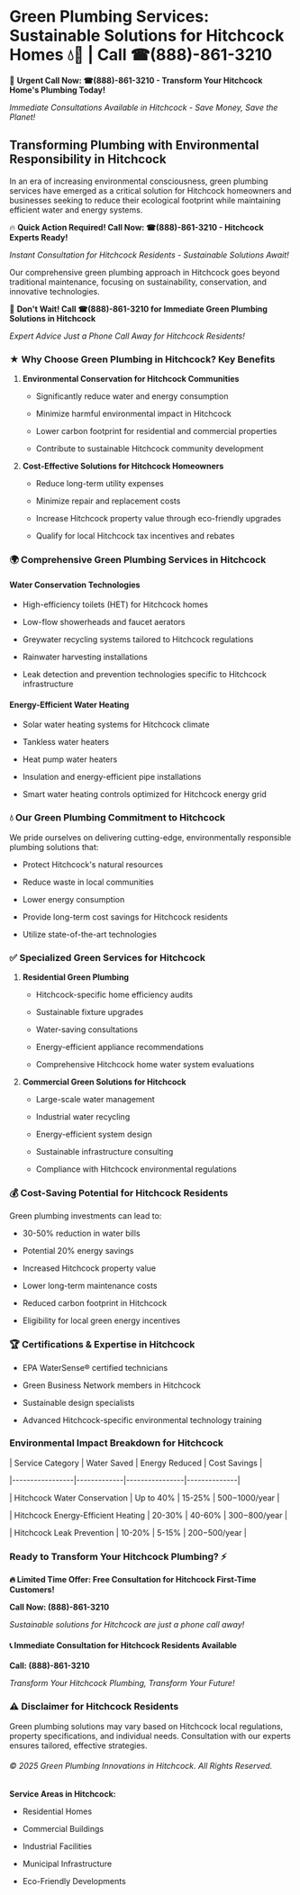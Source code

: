 # Green Plumbing Services: Sustainable Solutions for Hitchcock Homes 💧🌿 | Call ☎(888)-861-3210

🚨 **Urgent Call Now: ☎(888)-861-3210 - Transform Your Hitchcock Home's Plumbing Today!**
*Immediate Consultations Available in Hitchcock - Save Money, Save the Planet!*

## Transforming Plumbing with Environmental Responsibility in Hitchcock

In an era of increasing environmental consciousness, green plumbing services have emerged as a critical solution for Hitchcock homeowners and businesses seeking to reduce their ecological footprint while maintaining efficient water and energy systems. 

🔥 **Quick Action Required! Call Now: ☎(888)-861-3210 - Hitchcock Experts Ready!**
*Instant Consultation for Hitchcock Residents - Sustainable Solutions Await!*

Our comprehensive green plumbing approach in Hitchcock goes beyond traditional maintenance, focusing on sustainability, conservation, and innovative technologies.

🚨 **Don't Wait! Call ☎(888)-861-3210 for Immediate Green Plumbing Solutions in Hitchcock**
*Expert Advice Just a Phone Call Away for Hitchcock Residents!*

### ★ Why Choose Green Plumbing in Hitchcock? Key Benefits

1. **Environmental Conservation for Hitchcock Communities** 
   - Significantly reduce water and energy consumption
   - Minimize harmful environmental impact in Hitchcock
   - Lower carbon footprint for residential and commercial properties
   - Contribute to sustainable Hitchcock community development

2. **Cost-Effective Solutions for Hitchcock Homeowners** 
   - Reduce long-term utility expenses
   - Minimize repair and replacement costs
   - Increase Hitchcock property value through eco-friendly upgrades
   - Qualify for local Hitchcock tax incentives and rebates

### 🌍 Comprehensive Green Plumbing Services in Hitchcock

#### Water Conservation Technologies
- High-efficiency toilets (HET) for Hitchcock homes
- Low-flow showerheads and faucet aerators
- Greywater recycling systems tailored to Hitchcock regulations
- Rainwater harvesting installations
- Leak detection and prevention technologies specific to Hitchcock infrastructure

#### Energy-Efficient Water Heating
- Solar water heating systems for Hitchcock climate
- Tankless water heaters
- Heat pump water heaters
- Insulation and energy-efficient pipe installations
- Smart water heating controls optimized for Hitchcock energy grid

### 💧 Our Green Plumbing Commitment to Hitchcock

We pride ourselves on delivering cutting-edge, environmentally responsible plumbing solutions that:
- Protect Hitchcock's natural resources
- Reduce waste in local communities
- Lower energy consumption
- Provide long-term cost savings for Hitchcock residents
- Utilize state-of-the-art technologies

### ✅ Specialized Green Services for Hitchcock

1. **Residential Green Plumbing**
   - Hitchcock-specific home efficiency audits
   - Sustainable fixture upgrades
   - Water-saving consultations
   - Energy-efficient appliance recommendations
   - Comprehensive Hitchcock home water system evaluations

2. **Commercial Green Solutions for Hitchcock**
   - Large-scale water management
   - Industrial water recycling
   - Energy-efficient system design
   - Sustainable infrastructure consulting
   - Compliance with Hitchcock environmental regulations

### 💰 Cost-Saving Potential for Hitchcock Residents

Green plumbing investments can lead to:
- 30-50% reduction in water bills
- Potential 20% energy savings
- Increased Hitchcock property value
- Lower long-term maintenance costs
- Reduced carbon footprint in Hitchcock
- Eligibility for local green energy incentives

### 🏆 Certifications & Expertise in Hitchcock

- EPA WaterSense® certified technicians
- Green Business Network members in Hitchcock
- Sustainable design specialists
- Advanced Hitchcock-specific environmental technology training

### Environmental Impact Breakdown for Hitchcock

| Service Category | Water Saved | Energy Reduced | Cost Savings |
|-----------------|-------------|----------------|--------------|
| Hitchcock Water Conservation | Up to 40% | 15-25% | $500-$1000/year |
| Hitchcock Energy-Efficient Heating | 20-30% | 40-60% | $300-$800/year |
| Hitchcock Leak Prevention | 10-20% | 5-15% | $200-$500/year |

### Ready to Transform Your Hitchcock Plumbing? ⚡

**🔥 Limited Time Offer: Free Consultation for Hitchcock First-Time Customers!**

**Call Now: (888)-861-3210**
*Sustainable solutions for Hitchcock are just a phone call away!*

#### 📞 Immediate Consultation for Hitchcock Residents Available

**Call: (888)-861-3210**
*Transform Your Hitchcock Plumbing, Transform Your Future!*

### ⚠️ Disclaimer for Hitchcock Residents

Green plumbing solutions may vary based on Hitchcock local regulations, property specifications, and individual needs. Consultation with our experts ensures tailored, effective strategies.

###### © 2025 Green Plumbing Innovations in Hitchcock. All Rights Reserved.

**Service Areas in Hitchcock:** 
- Residential Homes
- Commercial Buildings
- Industrial Facilities
- Municipal Infrastructure
- Eco-Friendly Developments
